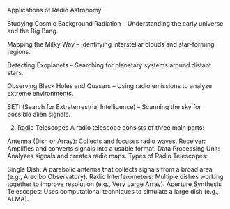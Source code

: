 Applications of Radio Astronomy

Studying Cosmic Background Radiation – Understanding the early universe and the Big Bang.

Mapping the Milky Way – Identifying interstellar clouds and star-forming regions.

Detecting Exoplanets – Searching for planetary systems around distant stars.

Observing Black Holes and Quasars – Using radio emissions to analyze extreme environments.

SETI (Search for Extraterrestrial Intelligence) – Scanning the sky for possible alien signals.

2. Radio Telescopes
A radio telescope consists of three main parts:

Antenna (Dish or Array): Collects and focuses radio waves.
Receiver: Amplifies and converts signals into a usable format.
Data Processing Unit: Analyzes signals and creates radio maps.
Types of Radio Telescopes:

Single Dish: A parabolic antenna that collects signals from a broad area (e.g., Arecibo Observatory).
Radio Interferometers: Multiple dishes working together to improve resolution (e.g., Very Large Array).
Aperture Synthesis Telescopes: Uses computational techniques to simulate a large dish (e.g., ALMA).
